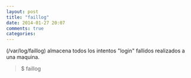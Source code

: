 ```yaml
---
layout: post
title: "faillog"
date: 2014-01-27 20:07
comments: true
categories: 
---
```

(/var/log/faillog) almacena todos los intentos "login" fallidos realizados a una maquina.

>$ faillog

